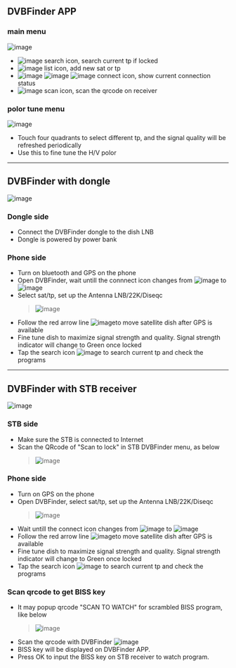 ## DVBFinder APP
### main menu
![image](https://github.com/DVBFinder/DVBFinder/blob/master/pic/menu.png)
- ![image](https://github.com/DVBFinder/DVBFinder/blob/master/pic/search.png) search icon, search current tp if locked
- ![image](https://github.com/DVBFinder/DVBFinder/blob/master/pic/satellite.png)  list icon, add new sat or tp
- ![image](https://github.com/DVBFinder/DVBFinder/blob/master/pic/unconnect.png) ![image](https://github.com/DVBFinder/DVBFinder/blob/master/pic/bluetooth.png) ![image](https://github.com/DVBFinder/DVBFinder/blob/master/pic/net_connected.png) connect icon, show current connection status
- ![image](https://github.com/DVBFinder/DVBFinder/blob/master/pic/qr.png) scan icon, scan the qrcode on receiver

### polor tune menu
![image](https://github.com/DVBFinder/DVBFinder/blob/master/pic/tps.png)
- Touch four quadrants to select different tp, and the signal quality will be refreshed periodically
- Use this to fine tune the H/V polor
----

## DVBFinder with dongle
![image](https://github.com/DVBFinder/DVBFinder/blob/master/pic/dongle.png)

### Dongle side
- Connect the DVBFinder dongle to the dish LNB
- Dongle is powered by power bank
### Phone side
- Turn on bluetooth and GPS on the phone
- Open DVBFinder, wait untill the connnect icon changes from ![image](https://github.com/DVBFinder/DVBFinder/blob/master/pic/unconnect.png) to ![image](https://github.com/DVBFinder/DVBFinder/blob/master/pic/bluetooth.png)
- Select sat/tp, set up the Antenna LNB/22K/Diseqc
  > ![image](https://github.com/DVBFinder/DVBFinder/blob/master/pic/setting.png)
- Follow the red arrow line ![image](https://github.com/DVBFinder/DVBFinder/blob/master/pic/arrow.png)to move satellite dish after GPS is available
- Fine tune dish to maximize signal strength and quality. Signal strength indicator will change to Green once locked
- Tap the search icon ![image](https://github.com/DVBFinder/DVBFinder/blob/master/pic/search.png) to search current tp and check the programs

----

## DVBFinder with STB receiver
![image](https://github.com/DVBFinder/DVBFinder/blob/master/pic/stb.png)

### STB side
- Make sure the STB is connected to Internet
- Scan the QRcode of "Scan to lock" in STB DVBFinder menu, as below
	> ![image](https://github.com/DVBFinder/DVBFinder/blob/master/pic/boxmenu.png)
### Phone side
- Turn on GPS on the phone
- Open DVBFinder, select sat/tp, set up the Antenna LNB/22K/Diseqc
  > ![image](https://github.com/DVBFinder/DVBFinder/blob/master/pic/setting.png)
- Wait untill the connect icon changes from ![image](https://github.com/DVBFinder/DVBFinder/blob/master/pic/unconnect.png) to ![image](https://github.com/DVBFinder/DVBFinder/blob/master/pic/net_connected.png)
- Follow the red arrow line ![image](https://github.com/DVBFinder/DVBFinder/blob/master/pic/arrow.png)to move satellite dish after GPS is available
- Fine tune dish to maximize signal strength and quality. Signal strength indicator will change to Green once locked
- Tap the search icon ![image](https://github.com/DVBFinder/DVBFinder/blob/master/pic/search.png) to search current tp and check the programs
### Scan qrcode to get BISS key
- It may popup qrcode "SCAN TO WATCH" for scrambled BISS program, like below
	> ![image](https://github.com/DVBFinder/DVBFinder/blob/master/pic/biss.png)
- Scan the qrcode with DVBFinder ![image](https://github.com/DVBFinder/DVBFinder/blob/master/pic/qr.png)
- BISS key will be displayed on DVBFinder APP.
- Press OK to input the BISS key on STB receiver to watch program.
